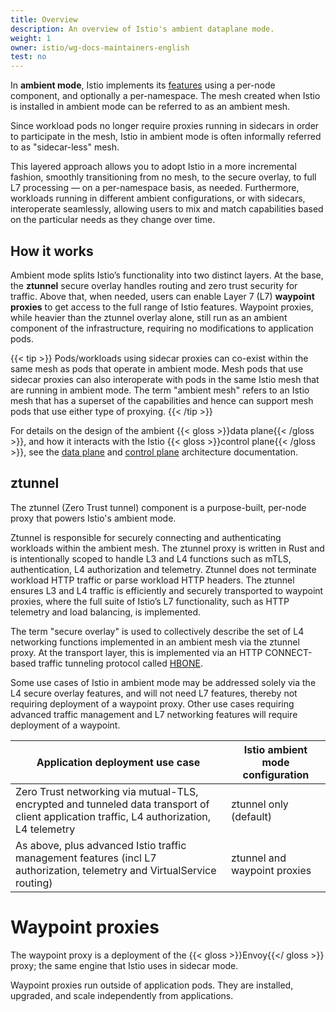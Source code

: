 ```yaml
---
title: Overview
description: An overview of Istio's ambient dataplane mode.
weight: 1
owner: istio/wg-docs-maintainers-english
test: no
---
```


In **ambient mode**, Istio implements its [features](/concepts) using a per-node component, and optionally a per-namespace. The mesh created when Istio is installed in ambient mode can be referred to as an ambient mesh.

Since workload pods no longer require proxies running in sidecars in order to participate in the mesh, Istio in ambient mode is often informally referred to as "sidecar-less" mesh.

This layered approach allows you to adopt Istio in a more incremental fashion, smoothly transitioning from no mesh, to the secure overlay, to full L7 processing — on a per-namespace basis, as needed. Furthermore, workloads running in different ambient configurations, or with sidecars, interoperate seamlessly, allowing users to mix and match capabilities based on the particular needs as they change over time.

## How it works

Ambient mode splits Istio’s functionality into two distinct layers. At the base, the **ztunnel** secure overlay handles routing and zero trust security for traffic. Above that, when needed, users can enable Layer 7 (L7) **waypoint proxies** to get access to the full range of Istio features. Waypoint proxies, while heavier than the ztunnel overlay alone, still run as an ambient component of the infrastructure, requiring no modifications to application pods.

{{< tip >}}
Pods/workloads using sidecar proxies can co-exist within the same mesh as pods that operate in ambient mode. Mesh pods that use sidecar proxies can also interoperate with pods in the same Istio mesh that are running in ambient mode. The term "ambient mesh" refers to an Istio mesh that has a superset of the capabilities and hence can support mesh pods that use either type of proxying.
{{< /tip >}}

For details on the design of the ambient {{< gloss >}}data plane{{< /gloss >}}, and how it interacts with the Istio {{< gloss >}}control plane{{< /gloss >}}, see the [data plane](/docs/ambient/architecture/data-plane) and [control plane](/docs/ambient/architecture/control-plane) architecture documentation.

## ztunnel

The ztunnel (Zero Trust tunnel) component is a purpose-built, per-node proxy that powers Istio's ambient mode.

Ztunnel is responsible for securely connecting and authenticating workloads within the ambient mesh. The ztunnel proxy is written in Rust and is intentionally scoped to handle L3 and L4 functions such as mTLS, authentication, L4 authorization and telemetry. Ztunnel does not terminate workload HTTP traffic or parse workload HTTP headers. The ztunnel ensures L3 and L4 traffic is efficiently and securely transported to waypoint proxies, where the full suite of Istio’s L7 functionality, such as HTTP telemetry and load balancing, is implemented.

The term "secure overlay" is used to collectively describe the set of L4 networking functions implemented in an ambient mesh via the ztunnel proxy. At the transport layer, this is implemented via an HTTP CONNECT-based traffic tunneling protocol called [HBONE](/docs/ambient/architecture/hbone).

Some use cases of Istio in ambient mode may be addressed solely via the L4 secure overlay features, and will not need L7 features, thereby not requiring deployment of a waypoint proxy. Other use cases requiring advanced traffic management and L7 networking features will require deployment of a waypoint.

| Application deployment use case | Istio ambient mode configuration |
| ------------------------------- | -------------------------------- |
| Zero Trust networking via mutual-TLS, encrypted and tunneled data transport of client application traffic, L4 authorization, L4 telemetry | ztunnel only (default) |
| As above, plus advanced Istio traffic management features (incl L7 authorization, telemetry and VirtualService routing) | ztunnel and waypoint proxies |

# Waypoint proxies

The waypoint proxy is a deployment of the {{< gloss >}}Envoy{{</ gloss >}} proxy; the same engine that Istio uses in sidecar mode.

Waypoint proxies run outside of application pods. They are installed, upgraded, and scale independently from applications.
